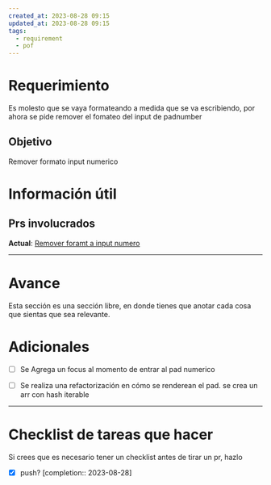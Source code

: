```yaml
---
created_at: 2023-08-28 09:15
updated_at: 2023-08-28 09:15
tags:
  - requirement
  - pof
---
```




# Requerimiento

Es molesto que se vaya formateando a medida que se va escribiendo, por ahora se pide remover el fomateo del input de padnumber


## Objetivo

Remover formato input numerico


# Información útil

## Prs involucrados

**Actual**: [Remover foramt a input numero](https://bitbucket.org/nnodes/pof/pull-requests/217)

---
# Avance

Esta sección es una sección libre, en donde tienes que anotar cada cosa que sientas que sea relevante.


# Adicionales

- [ ] Se Agrega un focus al momento de entrar al pad numerico
- [ ] Se realiza una refactorización en cómo se renderean el pad. se crea un arr con hash iterable



---
# Checklist de tareas que hacer 

Si crees que es necesario tener un checklist antes de tirar un pr, hazlo

- [x] push?  [completion:: 2023-08-28]